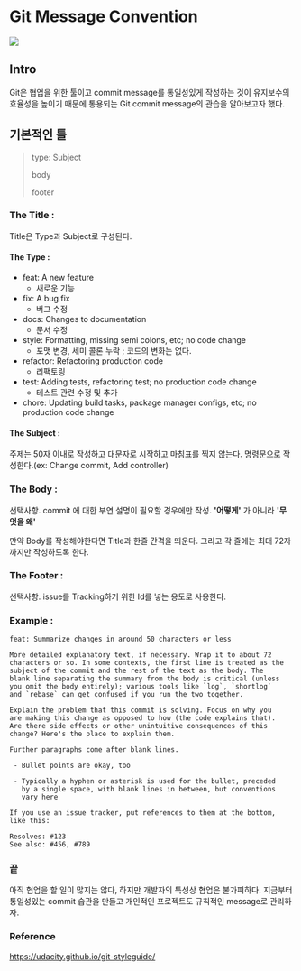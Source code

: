 # Git Message Convention

![](https://images.velog.io/images/mohai2618/post/f466d007-04a6-4dd2-91a2-1c91bf5c69f4/image.png)

## Intro

Git은 협업을 위한 툴이고 commit message를 통일성있게 작성하는 것이 유지보수의 효율성을 높이기 때문에 통용되는 Git commit message의 관습을 알아보고자 했다.

## 기본적인 틀

>
>type: Subject
>
>body
>
>footer

### The Title :
Title은 Type과 Subject로 구성된다.

#### The Type :
- feat: A new feature
	- 새로운 기능
- fix: A bug fix
	- 버그 수정
- docs: Changes to documentation
	- 문서 수정
- style: Formatting, missing semi colons, etc; no code change
	- 포맷 변경, 세미 콜론 누락 ; 코드의 변화는 없다.
- refactor: Refactoring production code
	- 리팩토링
- test: Adding tests, refactoring test; no production code change
	- 테스트 관련 수정 및 추가
- chore: Updating build tasks, package manager configs, etc; no production code change

#### The Subject :
주제는 50자 이내로 작성하고 대문자로 시작하고 마침표를 찍지 않는다.
명령문으로 작성한다.(ex: Change commit, Add controller)

### The Body :
선택사항. commit 에 대한 부연 설명이 필요할 경우에만 작성.
**'어떻게'** 가 아니라 **'무엇을 왜'**

만약 Body를 작성해야한다면 Title과 한줄 간격을 띄운다. 그리고 각 줄에는 최대 72자까지만 작성하도록 한다.

### The Footer :
선택사항. issue를 Tracking하기 위한 Id를 넣는 용도로 사용한다.

### Example :

```
feat: Summarize changes in around 50 characters or less

More detailed explanatory text, if necessary. Wrap it to about 72
characters or so. In some contexts, the first line is treated as the
subject of the commit and the rest of the text as the body. The
blank line separating the summary from the body is critical (unless
you omit the body entirely); various tools like `log`, `shortlog`
and `rebase` can get confused if you run the two together.

Explain the problem that this commit is solving. Focus on why you
are making this change as opposed to how (the code explains that).
Are there side effects or other unintuitive consequences of this
change? Here's the place to explain them.

Further paragraphs come after blank lines.

 - Bullet points are okay, too

 - Typically a hyphen or asterisk is used for the bullet, preceded
   by a single space, with blank lines in between, but conventions
   vary here

If you use an issue tracker, put references to them at the bottom,
like this:

Resolves: #123
See also: #456, #789
```

### 끝
아직 협업을 할 일이 많지는 않다, 하지만 개발자의 특성상 협업은 불가피하다. 지금부터 통일성있는 commit 습관을 만들고 개인적인 프로젝트도 규칙적인 message로 관리하자.




### Reference
https://udacity.github.io/git-styleguide/